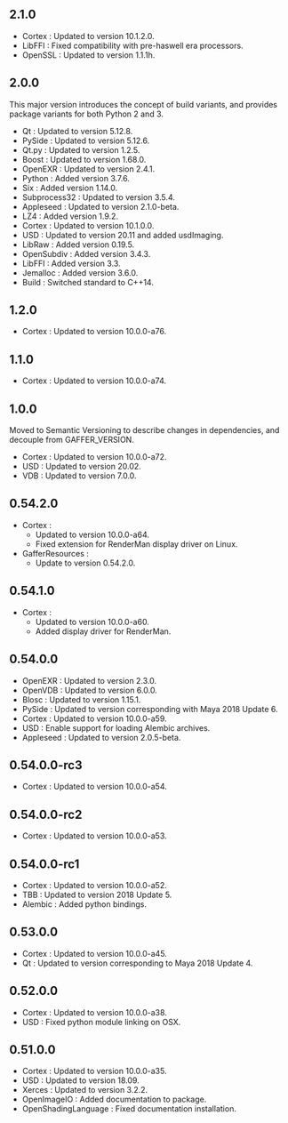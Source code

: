 2.1.0
-----

- Cortex : Updated to version 10.1.2.0.
- LibFFI : Fixed compatibility with pre-haswell era processors.
- OpenSSL : Updated to version 1.1.1h.

2.0.0
-----

This major version introduces the concept of build variants, and provides package variants for both Python 2 and 3.

- Qt : Updated to version 5.12.8.
- PySide : Updated to version 5.12.6.
- Qt.py : Updated to version 1.2.5.
- Boost : Updated to version 1.68.0.
- OpenEXR : Updated to version 2.4.1.
- Python : Added version 3.7.6.
- Six : Added version 1.14.0.
- Subprocess32 : Updated to version 3.5.4.
- Appleseed : Updated to version 2.1.0-beta.
- LZ4 : Added version 1.9.2.
- Cortex : Updated to version 10.1.0.0.
- USD : Updated to version 20.11 and added usdImaging.
- LibRaw : Added version 0.19.5.
- OpenSubdiv : Added version 3.4.3.
- LibFFI : Added version 3.3.
- Jemalloc : Added version 3.6.0.
- Build : Switched standard to C++14.

1.2.0
-----

- Cortex : Updated to version 10.0.0-a76.

1.1.0
-----

- Cortex : Updated to version 10.0.0-a74.

1.0.0
-----

Moved to Semantic Versioning to describe changes in dependencies, and decouple from GAFFER_VERSION.

- Cortex : Updated to version 10.0.0-a72.
- USD : Updated to version 20.02.
- VDB : Updated to version 7.0.0.

0.54.2.0
--------

- Cortex :
	- Updated to version 10.0.0-a64.
	- Fixed extension for RenderMan display driver on Linux.
- GafferResources :
	- Update to version 0.54.2.0.

0.54.1.0
--------

- Cortex :
	- Updated to version 10.0.0-a60.
	- Added display driver for RenderMan.

0.54.0.0
--------

- OpenEXR : Updated to version 2.3.0.
- OpenVDB : Updated to version 6.0.0.
- Blosc : Updated to version 1.15.1.
- PySide : Updated to version corresponding with Maya 2018 Update 6.
- Cortex : Updated to version 10.0.0-a59.
- USD : Enable support for loading Alembic archives.
- Appleseed : Updated to version 2.0.5-beta.

0.54.0.0-rc3
------------

- Cortex : Updated to version 10.0.0-a54.

0.54.0.0-rc2
------------

- Cortex : Updated to version 10.0.0-a53.

0.54.0.0-rc1
------------

- Cortex : Updated to version 10.0.0-a52.
- TBB : Updated to version 2018 Update 5.
- Alembic : Added python bindings.

0.53.0.0
--------

- Cortex : Updated to version 10.0.0-a45.
- Qt : Updated to version corresponding to Maya 2018 Update 4.

0.52.0.0
--------

- Cortex : Updated to version 10.0.0-a38.
- USD : Fixed python module linking on OSX.

0.51.0.0
--------

- Cortex : Updated to version 10.0.0-a35.
- USD : Updated to version 18.09.
- Xerces : Updated to version 3.2.2.
- OpenImageIO : Added documentation to package.
- OpenShadingLanguage : Fixed documentation installation.
